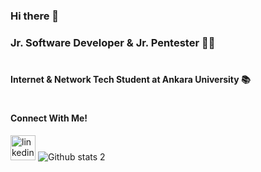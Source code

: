 ### Hi there 👋
### Jr. Software Developer & Jr. Pentester 👨‍💻
#
#### Internet & Network Tech Student at Ankara University 📚
#
#### Connect With Me!
[<img src='https://cdn.jsdelivr.net/npm/simple-icons@3.0.1/icons/linkedin.svg' alt='linkedin' height='40'>](https://www.linkedin.com/in/emindmrhn/)
![Github stats 2](https://github-readme-stats.vercel.app/api?username=emindmrhn&show_icons=true&theme=radical)
